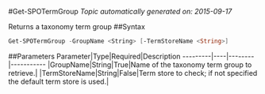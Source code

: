 #Get-SPOTermGroup
*Topic automatically generated on: 2015-09-17*

Returns a taxonomy term group
##Syntax
```powershell
Get-SPOTermGroup -GroupName <String> [-TermStoreName <String>]
```


##Parameters
Parameter|Type|Required|Description
---------|----|--------|-----------
|GroupName|String|True|Name of the taxonomy term group to retrieve.|
|TermStoreName|String|False|Term store to check; if not specified the default term store is used.|
<!-- Ref: 02D9E6102AEC537F3438476D9B5C632E -->